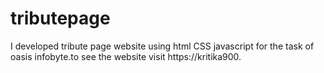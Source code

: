# tributepage
I developed tribute page website using html CSS javascript for the task of oasis infobyte.to see the website visit https://kritika900.
